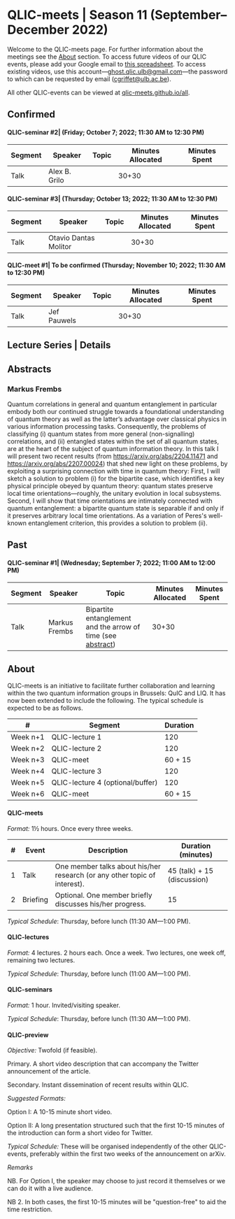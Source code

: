 # QLIC-meets | Season 11 (September–December 2022)
Welcome to the QLIC-meets page. For further information about the meetings see the [About](#About) section. To access future videos of our QLIC events, please add your Google email to [this spreadsheet](https://docs.google.com/spreadsheets/d/1_8xdH3ih4KBwd91U2FQ1GKMV2C-C8y-pgjTPMlqSnSI/edit?usp=sharing). To access existing videos, use this account—ghost.qlic.ulb@gmail.com—the password to which can be requested by email (cgriffet@ulb.ac.be).   

All other QLIC-events can be viewed at [qlic-meets.github.io/all](https://qlic-meets.github.io/all). 

## Confirmed 



#### QLIC-seminar #2| (Friday; October 7; 2022; 11:30 AM to 12:30 PM)

| Segment | Speaker      | Topic                                                        | Minutes Allocated | Minutes Spent |
| ------- | ------------ | ------------------------------------------------------------ | ----------------- | ------------- |
| Talk    | Alex B. Grilo |  | 30+30             |               |

#### QLIC-seminar #3| (Thursday; October 13; 2022; 11:30 AM to 12:30 PM)

| Segment | Speaker      | Topic                                                        | Minutes Allocated | Minutes Spent |
| ------- | ------------ | ------------------------------------------------------------ | ----------------- | ------------- |
| Talk    | Otavio Dantas Molitor |  | 30+30             |               |

#### QLIC-meet #1| To be confirmed (Thursday; November 10; 2022; 11:30 AM to 12:30 PM) 

| Segment | Speaker      | Topic                                                        | Minutes Allocated | Minutes Spent |
| ------- | ------------ | ------------------------------------------------------------ | ----------------- | ------------- |
| Talk    | Jef Pauwels |  | 30+30             |               |

## Lecture Series | Details


## Abstracts

### Markus Frembs
Quantum correlations in general and quantum entanglement in particular embody both our continued struggle towards a foundational understanding of quantum theory as well as the latter’s advantage over classical physics in various information processing tasks. Consequently, the problems of classifying (i) quantum states from more general (non-signalling) correlations, and (ii) entangled states within the set of all quantum states, are at the heart of the subject of quantum information theory.
In this talk I will present two recent results (from https://arxiv.org/abs/2204.11471 and https://arxiv.org/abs/2207.00024) that shed new light on these problems, by exploiting a surprising connection with time in quantum theory:
First, I will sketch a solution to problem (i) for the bipartite case, which identifies a key physical principle obeyed by quantum theory: quantum states preserve local time orientations—roughly, the unitary evolution in local subsystems.
Second, I will show that time orientations are intimately connected with quantum entanglement: a bipartite quantum state is separable if and only if it preserves arbitrary local time orientations. As a variation of Peres's well-known entanglement criterion, this provides a solution to problem (ii).


## Past

#### QLIC-seminar #1| (Wednesday; September 7; 2022; 11:00 AM to 12:00 PM)

| Segment | Speaker      | Topic                                                        | Minutes Allocated | Minutes Spent |
| ------- | ------------ | ------------------------------------------------------------ | ----------------- | ------------- |
| Talk    | Markus Frembs | Bipartite entanglement and the arrow of time (see [abstract](#Markus-Frembs)) | 30+30             |               |

## About

QLIC-meets is an initiative to facilitate further collaboration and learning within the two quantum information groups in Brussels: QuIC and LIQ. It has now been extended to include the following. The typical schedule is expected to be as follows.



| #        | Segment                          | Duration |
| -------- | -------------------------------- | -------- |
| Week n+1 | QLIC-lecture 1                   | 120      |
| Week n+2 | QLIC-lecture 2                   | 120      |
| Week n+3 | QLIC-meet                        | 60 + 15  |
| Week n+4 | QLIC-lecture 3                   | 120      |
| Week n+5 | QLIC-lecture 4 (optional/buffer) | 120      |
| Week n+6 | QLIC-meet                        | 60 + 15  |





#### QLIC-meets

*Format:* 1½ hours. Once every three weeks.

| #    | Event    | Description                                                  | Duration (minutes)          |
| ---- | -------- | ------------------------------------------------------------ | --------------------------- |
| 1    | Talk     | One member talks about his/her research (or any other topic of interest). | 45 (talk) + 15 (discussion) |
| 2    | Briefing | Optional. One member briefly discusses his/her progress.     | 15                          |

*Typical Schedule*: Thursday, before lunch (11:30 AM—1:00 PM).





#### QLIC-lectures

*Format:* 4 lectures. 2 hours each. Once a week. Two lectures, one week off, remaining two lectures.

*Typical Schedule*: Thursday, before lunch (11:00 AM—1:00 PM).





#### QLIC-seminars

*Format:* 1 hour. Invited/visiting speaker.

*Typical Schedule*: Thursday, before lunch (11:30 AM—1:00 PM).





#### QLIC-preview

*Objective:* Twofold (if feasible).

Primary. A short video description that can accompany the Twitter announcement of the article.

Secondary. Instant dissemination of recent results within QLIC.

 



*Suggested Formats:* 

Option I: A 10-15 minute short video.

Option II: A long presentation structured such that the first 10-15 minutes of the introduction can form a short video for Twitter.



*Typical Schedule:* These will be organised independently of the other QLIC-events, preferably within the first two weeks of the announcement on arXiv.





*Remarks*

NB. For Option I, the speaker may choose to just record it themselves or we can do it with a live audience.

NB 2. In both cases, the first 10-15 minutes will be "question-free" to aid the time restriction.

